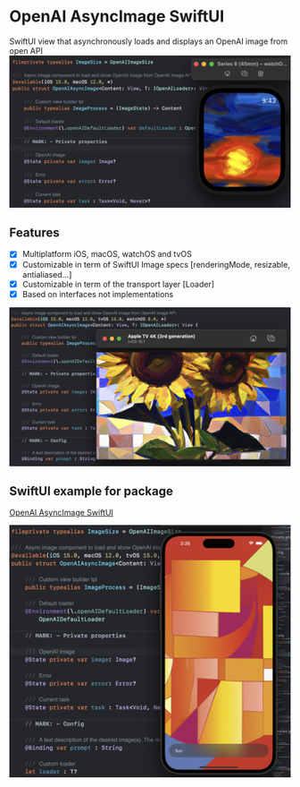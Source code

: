 # OpenAI AsyncImage SwiftUI

SwiftUI view that asynchronously loads and displays an OpenAI image from open API
 ![OpenAI AsyncImage SwiftUI](https://github.com/The-Igor/openai-async-image-swiftui/blob/main/image/sun_watch.png) 

## Features
- [x] Multiplatform iOS, macOS, watchOS and tvOS
- [x] Customizable in term of SwiftUI Image specs [renderingMode, resizable,  antialiased...]
- [x] Customizable in term of the transport layer [Loader]
- [x] Based on interfaces not implementations

![OpenAI AsyncImage SwiftUI](https://github.com/The-Igor/openai-async-image-swiftui/blob/main/image/appletv_art.png)
 
 ## SwiftUI example for package

[OpenAI AsyncImage SwiftUI](https://github.com/The-Igor/openai-async-image-swiftui)


![OpenAI AsyncImage SwiftUI](https://github.com/The-Igor/openai-async-image-swiftui-example/blob/main/openai-async-image-swiftui-example/img/sun_iphone.png) 

